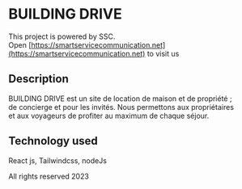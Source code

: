 # BUILDING DRIVE

This project is powered by SSC. \
Open [https://smartservicecommunication.net](https://smartservicecommunication.net) to visit us

## Description

BUILDING DRIVE est un site de location de maison et de propriété ; \
de concierge et pour les invités. Nous permettons aux propriétaires \
et aux voyageurs de profiter au maximum de chaque séjour.

## Technology used
React js, Tailwindcss, nodeJs

All rights reserved 2023